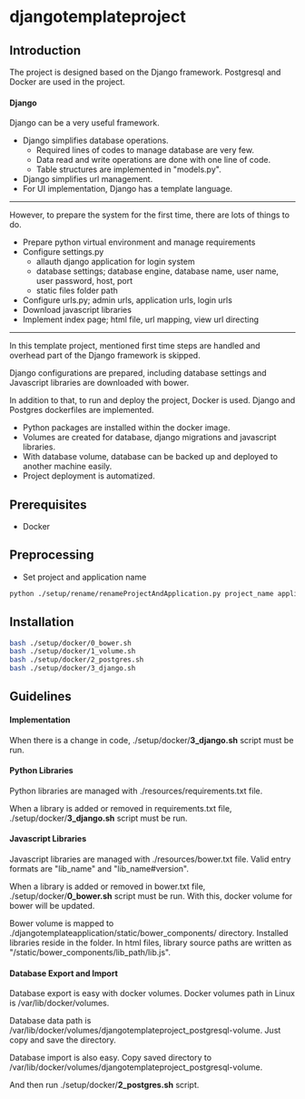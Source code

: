 # djangotemplateproject

## Introduction

The project is designed based on the Django framework. Postgresql and Docker are used in the project.

#### Django

Django can be a very useful framework. 
- Django simplifies database operations. 
  - Required lines of codes to manage database are very few.
  - Data read and write operations are done with one line of code.
  - Table structures are implemented in "models.py".  
- Django simplifies url management.
- For UI implementation, Django has a template language.

___

However, to prepare the system for the first time, there are lots of things to do.
- Prepare python virtual environment and manage requirements
- Configure settings.py
  - allauth django application for login system
  - database settings; database engine, database name, user name, user password, host, port
  - static files folder path
- Configure urls.py; admin urls, application urls, login urls
- Download javascript libraries
- Implement index page; html file, url mapping, view url directing

___

In this template project, mentioned first time steps are handled and overhead part of the Django framework is skipped.

Django configurations are prepared, including database settings and Javascript libraries are downloaded with bower.

In addition to that, to run and deploy the project, Docker is used. Django and Postgres dockerfiles are implemented.
- Python packages are installed within the docker image.
- Volumes are created for database, django migrations and javascript libraries.
- With database volume, database can be backed up and deployed to another machine easily.
- Project deployment is automatized.

## Prerequisites
- Docker

## Preprocessing

- Set project and application name
```bash
python ./setup/rename/renameProjectAndApplication.py project_name application_name
```

## Installation

```bash
bash ./setup/docker/0_bower.sh
bash ./setup/docker/1_volume.sh
bash ./setup/docker/2_postgres.sh
bash ./setup/docker/3_django.sh
```

## Guidelines

#### Implementation

When there is a change in code, ./setup/docker/**3_django.sh** script must be run.

#### Python Libraries

Python libraries are managed with ./resources/requirements.txt file.

When a library is added or removed in requirements.txt file, ./setup/docker/**3_django.sh** script must be run.

#### Javascript Libraries

Javascript libraries are managed with ./resources/bower.txt file. 
Valid entry formats are "lib_name" and "lib_name#version". 

When a library is added or removed in bower.txt file, ./setup/docker/**0_bower.sh** script must be run. 
With this, docker volume for bower will be updated.

Bower volume is mapped to ./djangotemplateapplication/static/bower_components/ directory. Installed libraries reside in the folder. In html files, library source paths are written as "/static/bower_components/lib_path/lib.js".

#### Database Export and Import

Database export is easy with docker volumes. Docker volumes path in Linux is /var/lib/docker/volumes.

Database data path is /var/lib/docker/volumes/djangotemplateproject_postgresql-volume. Just copy and save the directory.

Database import is also easy. Copy saved directory to /var/lib/docker/volumes/djangotemplateproject_postgresql-volume.

And then run ./setup/docker/**2_postgres.sh** script. 
